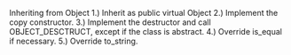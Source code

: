Inheriting from Object
1.) Inherit as public virtual Object
2.) Implement the copy constructor.
3.) Implement the destructor and call OBJECT_DESCTRUCT, except if the class is abstract.
4.) Override is_equal if necessary.
5.) Override to_string.

